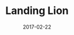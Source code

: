 ---
layout: site
title: "Landing Lion"
date: 2017-02-22
categories: [community]
version: 1.3.20
major: 1
minor: 3
patch: 20
slug: landing-lion
link: https://www.landinglion.com/
submitter: lpolepeddi
permalink: /sites/:slug
---